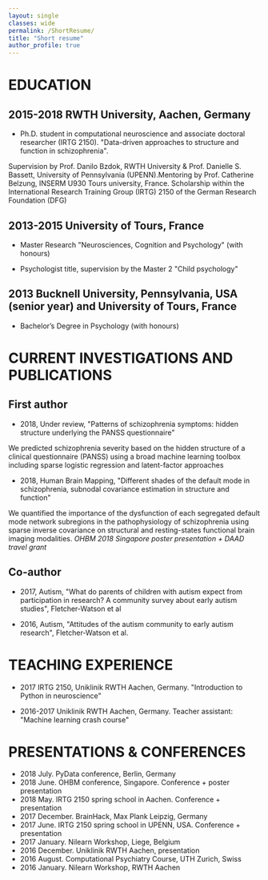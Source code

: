 ```yaml
---
layout: single
classes: wide
permalink: /ShortResume/
title: "Short resume"
author_profile: true
---
```


# EDUCATION

## 2015-2018 RWTH University, Aachen, Germany

* Ph.D. student in computational neuroscience and associate doctoral researcher (IRTG 2150). "Data-driven approaches to structure and function in schizophrenia".

Supervision by Prof. Danilo Bzdok, RWTH University & Prof. Danielle S. Bassett, University of Pennsylvania (UPENN).Mentoring by Prof. Catherine Belzung, INSERM U930 Tours university, France. Scholarship within the International Research Training Group (IRTG) 2150 of the German Research Foundation (DFG)

## 2013-2015 University of Tours, France

* Master Research "Neurosciences, Cognition and Psychology" (with honours)

* Psychologist title, supervision by the Master 2 "Child psychology"

## 2013 Bucknell University, Pennsylvania, USA (senior year) and University of Tours, France

* Bachelor’s Degree in Psychology (with honours)


# CURRENT INVESTIGATIONS AND PUBLICATIONS

## First author

* 2018, Under review, "Patterns of schizophrenia symptoms: hidden structure underlying the PANSS questionnaire"

We predicted schizophrenia severity based on the hidden structure of a clinical questionnaire (PANSS) using a broad machine learning toolbox including sparse logistic regression and latent-factor approaches

* 2018, Human Brain Mapping, "Different shades of the default mode in schizophrenia, subnodal covariance estimation in structure and function"

We quantified the importance of the dysfunction of each segregated default mode network subregions in the pathophysiology of schizophrenia using sparse inverse covariance on structural and resting-states functional brain imaging modalities. *OHBM 2018 Singapore poster presentation + DAAD travel grant*


## Co-author

* 2017, Autism, "What do parents of children with autism expect from participation in research? A community survey about early autism studies", Fletcher-Watson et al

* 2016, Autism, "Attitudes of the autism community to early autism research", Fletcher-Watson et al.

# TEACHING EXPERIENCE

* 2017 IRTG 2150, Uniklinik RWTH Aachen, Germany. "Introduction to Python in neuroscience"

* 2016-2017 Uniklinik RWTH Aachen, Germany. Teacher assistant: "Machine learning crash course"

# PRESENTATIONS & CONFERENCES
* 2018 July. PyData conference, Berlin, Germany
* 2018 June. OHBM conference, Singapore. Conference + poster presentation
* 2018 May. IRTG 2150 spring school in Aachen. Conference + presentation
* 2017 December. BrainHack, Max Plank Leipzig, Germany
* 2017 June. IRTG 2150 spring school in UPENN, USA. Conference + presentation
* 2017 January. Nilearn Workshop, Liege, Belgium
* 2016 December. Uniklinik RWTH Aachen, presentation
* 2016 August. Computational Psychiatry Course, UTH Zurich, Swiss
* 2016 January. Nilearn Workshop, RWTH Aachen
